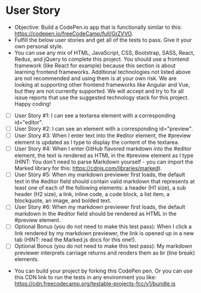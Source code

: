 # User Story

- Objective: Build a CodePen.io app that is functionally similar to this: https://codepen.io/freeCodeCamp/full/GrZVVO.
- Fulfill the below user stories and get all of the tests to pass. Give it your own personal style.
- You can use any mix of HTML, JavaScript, CSS, Bootstrap, SASS, React, Redux, and jQuery to complete this project. You should use a frontend framework (like React for example) because this section is about learning frontend frameworks. Additional technologies not listed above are not recommended and using them is at your own risk. We are looking at supporting other frontend frameworks like Angular and Vue, but they are not currently supported. We will accept and try to fix all issue reports that use the suggested technology stack for this project. Happy coding!
- [ ] User Story #1: I can see a textarea element with a corresponding id="editor".
- [ ] User Story #2: I can see an element with a corresponding id="preview".
- [ ] User Story #3: When I enter text into the #editor element, the #preview element is updated as I type to display the content of the textarea.
- [ ] User Story #4: When I enter GitHub flavored markdown into the #editor element, the text is rendered as HTML in the #preview element as I type (HINT: You don't need to parse Markdown yourself - you can import the Marked library for this: https://cdnjs.com/libraries/marked).
- [ ] User Story #5: When my markdown previewer first loads, the default text in the #editor field should contain valid markdown that represents at least one of each of the following elements: a header (H1 size), a sub header (H2 size), a link, inline code, a code block, a list item, a blockquote, an image, and bolded text.
- [ ] User Story #6: When my markdown previewer first loads, the default markdown in the #editor field should be rendered as HTML in the #preview element.
- [ ] Optional Bonus (you do not need to make this test pass): When I click a link rendered by my markdown previewer, the link is opened up in a new tab (HINT: read the Marked.js docs for this one!).
- [ ] Optional Bonus (you do not need to make this test pass): My markdown previewer interprets carriage returns and renders them as br (line break) elements.
- You can build your project by forking this CodePen pen. Or you can use this CDN link to run the tests in any environment you like: https://cdn.freecodecamp.org/testable-projects-fcc/v1/bundle.js
